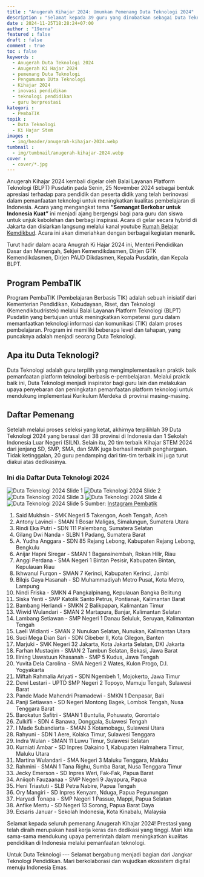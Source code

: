 ```yaml
---
title : "Anugerah Kihajar 2024: Umumkan Pemenang Duta Teknologi 2024"
description : "Selamat kepada 39 guru yang dinobatkan sebagai Duta Teknologi 2024! Cek pengumuman lengkap dalam Anugerah Kihajar 2024."
date : 2024-11-25T18:28:24+07:00
author : "19erna"
featured : false
draft : false
comment : true
toc : false
keywords : 
  - Anugerah Duta Teknologi 2024
  - Anugerah Ki Hajar 2024
  - pemenang Duta Teknologi
  - Pengumuman DUta Teknologi
  - Kihajar 2024
  - inovasi pendidikan
  - teknologi pendidikan
  - guru berprestasi
kategori : 
  - PembaTIK
topik :
  - Duta Teknologi
  - Ki Hajar Stem
images : 
  - img/header/anugerah-kihajar-2024.webp
tumbnail : 
  - img/tumbnail/anugerah-kihajar-2024.webp
cover : 
  - cover/*.jpg
---
```

Anugerah Kihajar 2024 kembali digelar oleh Balai Layanan Platform Teknologi (BLPT) Pusdatin pada Senin, 25 November 2024 sebagai bentuk apresiasi terhadap para pendidik dan peserta didik yang telah berinovasi dalam pemanfaatan teknologi untuk meningkatkan kualitas pembelajaran di Indonesia. Acara yang mengangkat tema **“Semangat Berkobar untuk Indonesia Kuat”** ini menjadi ajang bergengsi bagi para guru dan siswa untuk unjuk kebolehan dan berbagi inspirasi. Acara di gelar secara hybrid di Jakarta dan disiarkan langsung melalui kanal youtube [Rumah Belajar Kemdikbud](https://www.youtube.com/@RumahBelajarKemdikbud). Acara ini akan dimeriahkan dengan berbagai kegiatan menarik. 

Turut hadir dalam acara Anugrah Ki Hajar 2024 ini, Menteri Pendidikan Dasar dan Menengah, Sekjen Kemendikdasmen, Dirjen GTK Kemendikdasmen, Dirjen PAUD Dikdasmen, Kepala Pusdatin, dan Kepala BLPT.

## Program PembaTIK

Program PembaTIK (Pembelajaran Berbasis TIK) adalah sebuah inisiatif dari Kementerian Pendidikan, Kebudayaan, Riset, dan Teknologi (Kemendikbudristek) melalui Balai Layanan Platform Teknologi (BLPT) Pusdatin yang bertujuan untuk meningkatkan kompetensi guru dalam memanfaatkan teknologi informasi dan komunikasi (TIK) dalam proses pembelajaran. Program ini memiliki beberapa level dan tahapan, yang puncaknya adalah menjadi seorang Duta Teknologi.

## Apa itu Duta Teknologi? 

Duta Teknologi adalah guru terpilih yang mengimplementasikan praktik baik pemanfaatan platform teknologi berbasis e-pembelajaran. Melalui praktik baik ini, Duta Teknologi menjadi inspirator bagi guru lain dan melakukan upaya penyebaran dan peningkatan pemanfaatan platform teknologi untuk mendukung implementasi Kurikulum Merdeka di provinsi masing-masing.

## Daftar Pemenang

Setelah melalui proses seleksi yang ketat, akhirnya terpilihlah 39 Duta Teknologi 2024 yang berasal dari 38 provinsi di Indonesia dan 1 Sekolah Indonesia Luar Negeri (SILN). Selain itu, 20 tim terbaik Kihajar STEM 2024 dari jenjang SD, SMP, SMA, dan SMK juga berhasil meraih penghargaan. Tidak ketinggalan, 20 guru pendamping dari tim-tim terbaik ini juga turut diakui atas dedikasinya.

### Ini dia Daftar Duta Teknologi 2024
![Duta Teknologi 2024 Slide 1](/images/pembatik/2024/duta-slide1.jpg)
![Duta Teknologi 2024 Slide 2](/images/pembatik/2024/duta-slide2.jpg)
![Duta Teknologi 2024 Slide 3](/images/pembatik/2024/duta-slide3.jpg)
![Duta Teknologi 2024 Slide 4](/images/pembatik/2024/duta-slide4.jpg)
![Duta Teknologi 2024 Slide 5](/images/pembatik/2024/duta-slide5.jpg)
Sumber: [Instagram Pembatik](https://www.instagram.com/p/DCq4PRWzGIQ/?utm_source=ig_web_copy_link&igsh=MzRlODBiNWFlZA==)
1. Said Mukhsin - SMK Negeri 5 Takengon, Aceh Tengah, Aceh
2. Antony Lavinci - SMAN 1 Bosar Maligas, Simalungun, Sumatera Utara
3. Rindi Eka Putri - SDN 111 Palembang, Sumatera Selatan
4. Gilang Dwi Nanda - SLBN 1 Padang, Sumatera Barat
5. A. Yudha Anggara - SDN 85 Rejang Lebong, Kabupaten Rejang Lebong, Bengkulu
6. Anijar Hapni Siregar - SMAN 1 Bagansinembah, Rokan Hilir, Riau
7. Anggi Perdana - SMA Negeri 1 Bintan Pesisir, Kabupaten Bintan, Kepulauan Riau
8. Ikhwanul Furqon - SMAN 7 Kerinci, Kabupaten Kerinci, Jambi
9. Bilqis Gaya Hasanah - SD Muhammadiyah Metro Pusat, Kota Metro, Lampung
10. Nindi Friska - SMKN 4 Pangkalpinang, Kepulauan Bangka Belitung
11. Siska Yenti - SMP Katolik Santo Petrus, Pontianak, Kalimantan Barat
12. Bambang Herlandi - SMKN 2 Balikpapan, Kalimantan Timur
13. Wiwid Wulandari - SMAN 2 Martapura, Banjar, Kalimantan Selatan
14. Lambang Setiawan - SMP Negeri 1 Danau Seluluk, Seruyan, Kalimantan Tengah
15. Laeli Widianti - SMAN 2 Nunukan Selatan, Nunukan, Kalimantan Utara
16. Suci Mega Dian Sari - SDN Cibeber II, Kota Cilegon, Banten
17. Marjuki - SMK Negeri 32 Jakarta, Kota Jakarta Selatan, DKI Jakarta
18. Farhan Mustaqim - SMAN 2 Tambun Selatan, Bekasi, Jawa Barat
19. Ilining Uswatuun Khasanah - SMP 5 Kudus, Jawa Tengah
20. Yuvita Dela Carolina - SMA Negeri 2 Wates, Kulon Progo, D.I. Yogyakarta
21. Miftah Rahmalia Ariyati - SDN Ngembeh 1, Mojokerto, Jawa Timur
22. Dewi Lestari - UPTD SMP Negeri 2 Topoyo, Mamuju Tengah, Sulawesi Barat
23. Pande Made Mahendri Pramadewi - SMKN 1 Denpasar, Bali
24. Panji Setiawan - SD Negeri Montong Bagek, Lombok Tengah, Nusa Tenggara Barat
25. Barokatun Safitri - SMAN 1 Buntulia, Pohuwato, Gorontalo
26. Zulkifli - SDN 4 Banawa, Donggala, Sulawesi Tengah
27. I Made Subandiarta - SMAN 3 Kotamobagu, Sulawesi Utara
28. Rahyuni - SDN 1 Aere, Kolaka Timur, Sulawesi Tenggara
29. Indra Wulan - SMAN 11 Luwu Timur, Sulawesi Selatan
30. Kurniati Ambar - SD Inpres Dakaino 1, Kabupaten Halmahera Timur, Maluku Utara
31. Martina Wulandari - SMA Negeri 3 Maluku Tenggara, Maluku
32. Rahmini - SMAN 1 Tana Righu, Sumba Barat, Nusa Tenggara Timur
33. Jecky Emerson - SD Inpres Weri, Fak-Fak, Papua Barat
34. Aniiqoh Fauzaanaa - SMP Negeri 9 Jayapura, Papua
35. Heni Triastuti - SLB Petra Nabire, Papua Tengah
36. Ory Mangiri - SD Inpres Kenyam, Nduga, Papua Pegunungan
37. Haryadi Tonapa - SMP Negeri 1 Passue, Mappi, Papua Selatan
38. Anfike Mentu - SD Negeri 13 Sorong, Papua Barat Daya
39. Exsaris Januar - Sekolah Indonesia, Kota Kinabalu, Malaysia


Selamat kepada seluruh pemenang Anugerah Kihajar 2024! Prestasi yang telah diraih merupakan hasil kerja keras dan dedikasi yang tinggi. Mari kita sama-sama mendukung upaya pemerintah dalam meningkatkan kualitas pendidikan di Indonesia melalui pemanfaatan teknologi.

Untuk Duta Teknologi --- Selamat bergabung menjadi bagian dari Jangkar Teknologi Pendidikan. Mari berkolaborasi dan wujudkan ekosistem digital menuju Indonesia Emas.